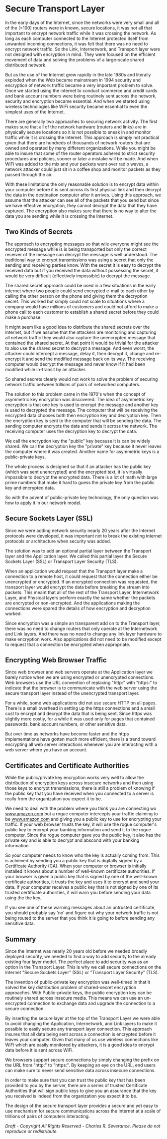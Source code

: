 Secure Transport Layer
======================

In the early days of the Internet, since the networks were very small and all
of the (<100) routers were in known, secure locations, it was not all that
important to encrypt network traffic while it was crossing the network.  As
long as each computer connected to the Internet protected itself from unwanted
incoming connections, it was felt that there was no need to encrypt network
traffic.  So the Link, Internetwork, and Transport layer were not designed with
encryption in mind.  They were focused on the efficient movement of data and
solving the problems of a large-scale shared distributed network.

But as the use of the Internet grew rapidly in the late 1980s and literally
exploded when the Web became mainstream in 1994 security and encryption of
network traffic became a very important problem to solve.  Once we started
using the internet to conduct commerce and credit cards and bank account
numbers were being routinely sent across the network, security and encryption
became essential.   And when we started using wireless technologies like WiFi
security became essential to even the simplest uses of the Internet.

There are generally two approaches to securing network activity.  The first
makes sure that all of the network hardware (routers and links) are in
physically secure locations so it is not possible to sneak in and monitor
traffic while it is crossing the Internet.  This approach is simply not
practical given that there are hundreds of thousands of network routers that
are owned and operated by many different organizations.   While you might be
able to insure that some of the router operators adhered to strict security
procedures and policies, sooner or later a mistake will be made.  And when WiFi
was added to the mix and your packets went over radio waves, a network attacker
could just sit in a coffee shop and monitor packets as they passed through the
air.

With these limitations the only reasonable solution is to encrypt data within
your computer before it is sent across its first physical link and then decrypt
the data in the destination computer after it arrives.  Using this approach, we
assume that the attacker can see all of the packets that you send but since we
have effective encryption, they cannot decrypt the data that they have
captured.   The encryption also makes sure that there is no way to alter the
data you are sending while it is crossing the Internet.

Two Kinds of Secrets
--------------------

The approach to encrypting messages so that wile everyone might see the
encrypted message while is is being transported but only the correct receiver
of the message can decrypt the message is well understood.   The traditional
way to encrypt transmissions was using a secret that only the sending and
receiving parties know.  With the secret it is easy to decrypt the received
data but if you received the data without possessing the secret, it would be
very difficult (effectively impossible) to decrypt the message.

The shared secret approach could be used in a few situations in the early
internet where two people could send encrypted e-mail to each other by calling
the other person on the phone and giving them the decryption secret.   This
worked but simply could not scale to situations where a company would have
millions of customers and could not afford to make a phone call to each
customer to establish a shared secret before they could make a purchase.

It might seem like a good idea to distribute the shared secrets over the
Internet, but if we assume that the attackers are monitoring and capturing all
network traffic they would also capture the unencrypted message that contained
the shared secret.   At that point it would be trivial for the attacker to also
use the shared secret to decrypt a message.  And even worst, the attacker could
intercept a message, delay it, then decrypt it, change and re-encrypt it and
send the modified message back on its way.  The receiving computer would
decrypt the message and never know if it had been modified while in-transit by
an attacker.

So shared secrets clearly would not work to solve the problem of securing
network traffic between trillions of pairs of networked computers.

The solution to this problem came in the 1970's when the concept of asymmetric
key encryption was discovered.  The idea of asymmetric key encryption is that
one key is used to encrypt the message and another key is used to decrypted the
message.  The computer that will be receiving the encrypted data chooses both
then encryption key and decryption key.    Then the encryption key is sent to
the computer that will be sending the data.   The sending computer encrypts the
data and sends it across the network.  The receiving computer uses the
decryption key to decrypt the data.

We call the encryption key the "public" key because it is can be widely shared.
We call the decryption key the "private" key because it never leaves the
computer where it was created.  Another name for asymmetric keys is a
public-private keys.

The whole process is designed so that if an attacker has the public key (which
was sent unencrypted) and the encrypted text, it is virtually impossible to
decrypt the encrypted data.  There is a lot of math with large prime numbers
that make it hard to guess the private key from the public key and encrypted
data.

So with the advent of public-private key technology, the only question was how
to apply it in our network model.

Secure Sockets Layer (SSL)
--------------------------

Since we were adding network security nearly 20 years after the Internet
protocols were developed, it was important not to break the existing internet
protocols or architecture when security was added.

The solution was to add an optional partial layer between the Transport layer
and the Application layer.   We called this partial layer the Secure Sockets
Layer (SSL) or Transport Layer Security (TLS).

When an application would request that the Transport layer make a connection to
a remote host, it could request that the connection either be unencrypted or
encrypted.  If an encrypted connection was requested, the transport layer would
encrypt the data before breaking the stream into packets.  This meant that all
of the rest of the Transport Layer, Internetwork Layer, and Physical layers
perform exactly the same whether the packets are encrypted or non-encrypted.
And the applications making the connections were spared the details of how
encryption and decryption worked.

Since encryption was a simple an transparent add on to the Transport layer,
there was no need to change routers that only operate at the Internetwork and
Link layers.  And there was no need to change any link layer hardware to make
encryption work.  Also applications did not need to be modified except to
request that a connection be encrypted when appropriate.

Encrypting Web Browser Traffic
------------------------------

Since web browser and web servers operate at the Application layer we barely
notice when we are using encrypted or unencrypted connections.  Web browsers
use the URL convention of replacing "http:" with "https:" to indicate that the
browser is to communicate with the web server using the secure transport layer
instead of the unencrypted transport layer.

For a while, some web applications did not use secure HTTP on all pages.
There is a small overhead in setting up the https connections and a small cost
to encrypt and decrypt the data that is being sent.  Since https was slightly
more costly, for a while it was used only for pages that contained passwords,
bank account numbers, or other sensitive data.

But over time as networks have become faster and the https implementations have
gotten much more efficient, there is a trend toward encrypting all web server
interactions whenever you are interacting with a web server where you have an
account.

Certificates and Certificate Authorities
----------------------------------------

While the public/private key encryption works very well to allow the
distribution of encryption keys across insecure networks and then using those
keys to encrypt transmissions, there is still a problem of knowing if the
public key that you have received when you connected to a server is really from
the organization you expect it to be.

We need to deal with the problem where you think you are connecting wo
www.amazon.com but a rogue computer intercepts your traffic claiming to be
www.amazon.com and giving you a public key to use for encrypting your traffic.
If your web browser trusts the key, it will use the rogue computer's public key
to encrypt your banking information and send it to the rogue computer.  Since
the rogue computer gave you the public key, it also has the private key and is
able to decrypt and abscond with your banking information.

So your computer needs to know who the key is actually coming from.   This is
achieved by sending you a public key that is digitally signed by a Certificate
Authority (CA).  When your computer or browser is initially installed it knows
about a number of well-known certificate authorities. If your browser is given
a public key that is signed by one of the well-known certificate authorities,
it trusts the key and uses it to encrypt and send your data.  If your computer
receives a public key that is not signed by one of its trusted certificate
authorities, it will warn you before sending your data using the
the key.

If you see one of these warning messages about an untrusted
certificate, you should probably say 'no' and figure out why your network
traffic is not being routed to the server that you think it is going to before
sending any sensitive data.

Summary
-------

Since the Internet was nearly 20 years old before we needed broadly deployed
security, we needed to find a way to add security to the already existing four
layer model.  The perfect place to add security was as an option in the
Transport Layer.   This is why we call secure connections on the Internet
"Secure Sockets Layer" (SSL) or "Transport Layer Security" (TLS).

The invention of public-private key encryption was well-timed in that it solved
the key distribution problem of shared-secret encryption approaches.  With
Public-private keys, the public encryption key can be routinely shared across
insecure media.  This means we can use an un-encrypted connection to exchange
data and upgrade the connection to a secure connection.

By inserting the secure layer at the top of the Transport Layer we were able to
avoid changing the Application, Internetwork, and Link layers to make it
possible to easily secure any transport layer connection.  This approach
insures that all data being sent across a connection is encrypted before it
leaves your computer.  Given that many of us use wireless connections like WiFi
which are easily monitored by attackers, it is a good idea to encrypt data
before it is sent across WiFi.

We browsers support secure connections by simply changing the prefix on the URL
from "http:" to "https:".  By keeping an eye on the URL, end users can make
sure to never send sensitive data across insecure connections.

In order to make sure that you can trust the public key that has been provided
to you by the server, there are a series of trusted Certificate Authorities
that will sign public keys to give you an assurance that the key you received
is indeed from the organization you expect it to be.

The design of the secure transport layer provides a secure and yet easy to use
mechanism for secure communications across the Internet at a scale of trillions
of pairs of computers interacting.

*Draft - Copyright All Rights Reserved - Charles R. Severance.
Please do not reproduce or redistribute.*
